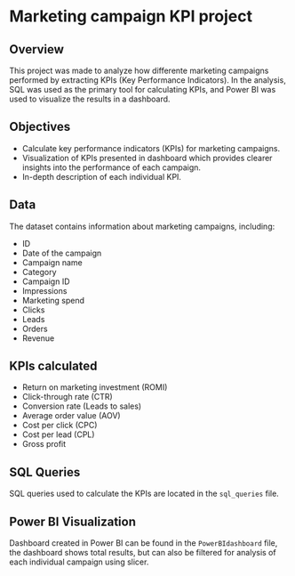# Marketing campaign KPI project

## Overview
This project was made to analyze how differente marketing campaigns performed by extracting KPIs (Key Performance Indicators). In the analysis, SQL was used as the primary tool for calculating KPIs, and Power BI was used to visualize the results in a dashboard.

## Objectives
- Calculate key performance indicators (KPIs) for marketing campaigns.
- Visualization of KPIs presented in dashboard which provides clearer insights into the performance of each campaign.
- In-depth description of each individual KPI.

## Data
The dataset contains information about marketing campaigns, including:
- ID
- Date of the campaign
- Campaign name
- Category
- Campaign ID
- Impressions
- Marketing spend
- Clicks
- Leads
- Orders
- Revenue

## KPIs calculated
- Return on marketing investment (ROMI)
- Click-through rate (CTR)
- Conversion rate (Leads to sales)
- Average order value (AOV)
- Cost per click (CPC)
- Cost per lead (CPL)
- Gross profit

## SQL Queries
SQL queries used to calculate the KPIs are located in the `sql_queries` file.

## Power BI Visualization
Dashboard created in Power BI can be found in the `PowerBIdashboard` file, the dashboard shows total results, but can also be filtered for analysis of each individual campaign using slicer.
